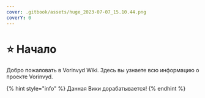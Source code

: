 ```yaml
---
cover: .gitbook/assets/huge_2023-07-07_15.10.44.png
coverY: 0
---
```


# ⭐ Начало

Добро пожаловать в Vorinvyd Wiki. Здесь вы узнаете всю информацию о проекте Vorinvyd.

{% hint style="info" %}
Данная Вики дорабатывается!
{% endhint %}
